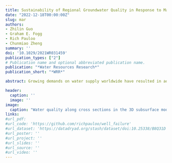 ```yaml
---
title: Sustainability of Regional Groundwater Quality in Response to Managed Aquifer Recharge
date: "2022-12-18T00:00:00Z"
slug: mar
authors:
- Zhilin Guo
- Graham E. Fogg
- Rich Pauloo
- Chunmiao Zheng
summary: ''
doi: '10.1029/2021WR031459'
publication_types: ["2"]
# Publication name and optional abbreviated publication name.
publication: "*Water Resources Research*"
publication_short: "*WRR*"

abstract: Growing demands on water supply worldwide have resulted in aquifer overdraft in many regions, especially in alluvial basins under intensive irrigation. Overdraft can further lead to serious deterioration of groundwater quality. Managed aquifer recharge (MAR) has been shown to mitigate groundwater overdraft, but whether MAR can actually stabilize or reverse ongoing declines in regional groundwater quality caused by non-point sources has not been demonstrated. This study addresses the question by investigating the impact of different MAR strategies on regional groundwater quality. A geostatistical model was first used to characterize a heterogeneous alluvial aquifer system in a portion of the Tulare Lake Basin. Three-dimensional numerical models were then employed to simulate groundwater flow and mass transport. Next, MAR strategies were applied in locations with different geological conditions and under different irrigation activities, and their effect on groundwater quality was evaluated. Results demonstrate the potential of significant, long-term benefits for regional groundwater quality by applying strategic, high-intensity recharge operations on geologically favorable subregions. Siting MAR above the incised valley fill (IVF) deposit, a near-surface paleochannel containing unusually coarse, high-conductivity hydrofacies, led to more extensive improvement in groundwater quality (i.e., salinity) due to significant vertical flow and lateral outward flow from the IVF. Overall, decades would be required to alleviate groundwater quality concerns in the studied 189 km^2 region. Simulations indicate that deeply situated concentrations remain below the secondary maximum contaminant level as the solute mass migrates downward with prominent contribution from attenuation via dispersion and matrix diffusion.

header:
  caption: ''
  image: ''
image:
  caption: "Water quality along cross sections in the 3D subsurface model."
links:
#url_pdf: 
#url_code: 'https://github.com/richpauloo/well_failure'
#url_dataset: 'https://datadryad.org/stash/dataset/doi:10.25338/B8Q31D'
#url_poster: ''
#url_project: ''
#url_slides: ''
#url_source: ''
#url_video: ''
---
```






